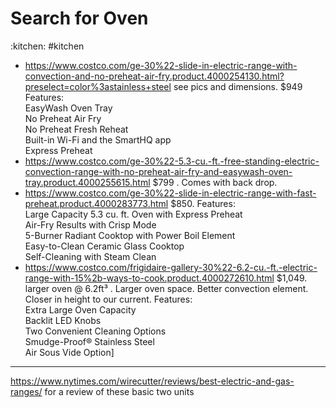 # Search for Oven

:kitchen: #kitchen

- https://www.costco.com/ge-30%22-slide-in-electric-range-with-convection-and-no-preheat-air-fry.product.4000254130.html?preselect=color%3astainless+steel see pics and dimensions. $949
    Features:\
EasyWash Oven Tray\
No Preheat Air Fry\
No Preheat Fresh Reheat\
Built-in Wi-Fi and the SmartHQ app\
Express Preheat
- https://www.costco.com/ge-30%22-5.3-cu.-ft.-free-standing-electric-convection-range-with-no-preheat-air-fry-and-easywash-oven-tray.product.4000255615.html $799 . Comes with back drop. 
- https://www.costco.com/ge-30%22-slide-in-electric-range-with-fast-preheat.product.4000283773.html $850.
    Features:\
Large Capacity 5.3 cu. ft. Oven with Express Preheat\
Air-Fry Results with Crisp Mode\
5-Burner Radiant Cooktop with Power Boil Element\
Easy-to-Clean Ceramic Glass Cooktop\
Self-Cleaning with Steam Clean
- https://www.costco.com/frigidaire-gallery-30%22-6.2-cu.-ft.-electric-range-with-15%2b-ways-to-cook.product.4000272610.html $1,049. larger oven @ 6.2ft³ . Larger oven space. Better convection element. Closer in height to our current.
    Features:\
Extra Large Oven Capacity\
Backlit LED Knobs\
Two Convenient Cleaning Options\
Smudge-Proof® Stainless Steel\
Air Sous Vide Option]

---

https://www.nytimes.com/wirecutter/reviews/best-electric-and-gas-ranges/ for a review of these basic two units
